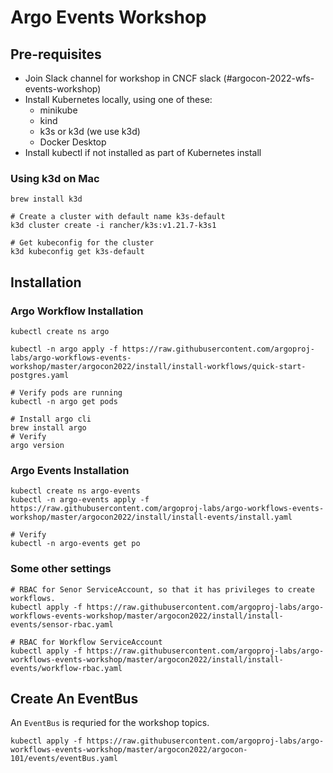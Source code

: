 # Argo Events Workshop

## Pre-requisites

- Join Slack channel for workshop in CNCF slack (#argocon-2022-wfs-events-workshop)
- Install Kubernetes locally, using one of these:
    - minikube
    - kind
    - k3s or k3d (we use k3d)
    - Docker Desktop
- Install kubectl if not installed as part of Kubernetes install

### Using k3d on Mac

```shell
brew install k3d

# Create a cluster with default name k3s-default
k3d cluster create -i rancher/k3s:v1.21.7-k3s1

# Get kubeconfig for the cluster
k3d kubeconfig get k3s-default
```

## Installation

### Argo Workflow Installation

```shell
kubectl create ns argo

kubectl -n argo apply -f https://raw.githubusercontent.com/argoproj-labs/argo-workflows-events-workshop/master/argocon2022/install/install-workflows/quick-start-postgres.yaml

# Verify pods are running
kubectl -n argo get pods

# Install argo cli
brew install argo
# Verify
argo version
```

### Argo Events Installation

```shell
kubectl create ns argo-events 
kubectl -n argo-events apply -f https://raw.githubusercontent.com/argoproj-labs/argo-workflows-events-workshop/master/argocon2022/install/install-events/install.yaml

# Verify
kubectl -n argo-events get po
```

### Some other settings

```shell
# RBAC for Senor ServiceAccount, so that it has privileges to create workflows.
kubectl apply -f https://raw.githubusercontent.com/argoproj-labs/argo-workflows-events-workshop/master/argocon2022/install/install-events/sensor-rbac.yaml

# RBAC for Workflow ServiceAccount
kubectl apply -f https://raw.githubusercontent.com/argoproj-labs/argo-workflows-events-workshop/master/argocon2022/install/install-events/workflow-rbac.yaml
```

## Create An EventBus

An `EventBus` is requried for the workshop topics.

```shell
kubectl apply -f https://raw.githubusercontent.com/argoproj-labs/argo-workflows-events-workshop/master/argocon2022/argocon-101/events/eventBus.yaml
```